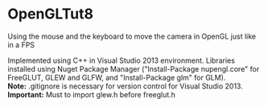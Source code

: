 OpenGLTut8
==========

Using the mouse and the keyboard to move the camera in OpenGL just like in a FPS

Implemented using C++ in Visual Studio 2013 environment. Libraries installed using Nuget Package Manager ("Install-Package nupengl.core" for FreeGLUT, GLEW and GLFW, and "Install-Package glm" for GLM). 
<br><b>Note:</b> .gitignore is necessary for version control for Visual Studio 2013.
<br><b>Important:</b> Must to import glew.h before freeglut.h
